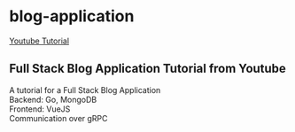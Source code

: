 # blog-application
[Youtube Tutorial](https://www.youtube.com/playlist?list=PLjcZkIZoC0IflwnNLf5BBrpKoHi684fl-)
## Full Stack Blog Application Tutorial from Youtube
A tutorial for a Full Stack Blog Application<br>
Backend: Go, MongoDB<br>
Frontend: VueJS<br>
Communication over gRPC<br>
